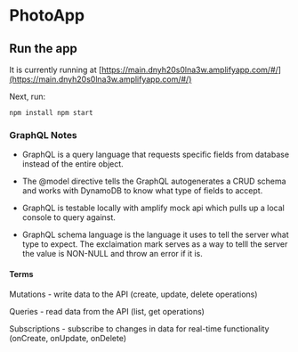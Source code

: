 # PhotoApp

## Run the app

It is currently running at [https://main.dnyh20s0lna3w.amplifyapp.com/#/](https://main.dnyh20s0lna3w.amplifyapp.com/#/)


Next, run:

`
    npm install
    npm start
`

### GraphQL Notes

- GraphQL is a query language that requests specific fields from database instead of the entire object.

- The @model directive tells the GraphQL autogenerates a CRUD schema and works with DynamoDB to know what type of fields to accept.

- GraphQL is testable locally with amplify mock api which pulls up a local console to query against.

- GraphQL schema language is the language it uses to tell the server what type to expect. The exclaimation mark
  serves as a way to telll the server the value is NON-NULL and throw an error if it is.

#### Terms

Mutations - write data to the API (create, update, delete operations)

Queries - read data from the API (list, get operations)

Subscriptions - subscribe to changes in data for real-time functionality (onCreate, onUpdate, onDelete)

